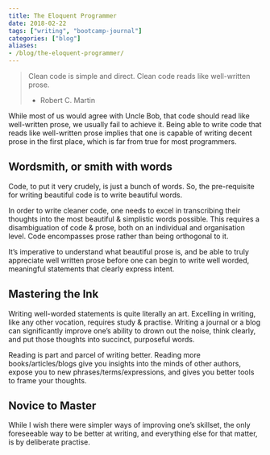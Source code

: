 ```yaml
---
title: The Eloquent Programmer
date: 2018-02-22
tags: ["writing", "bootcamp-journal"]
categories: ["blog"]
aliases:
- /blog/the-eloquent-programmer/
---
```


>    Clean code is simple and direct. Clean code reads like well-written prose.
>
>    - Robert C. Martin

While most of us would agree with Uncle Bob, that code should read like well-written prose, we usually fail to achieve it. Being able to write code that reads like well-written prose implies that one is capable of writing decent prose in the first place, which is far from true for most programmers.

## Wordsmith, or smith with words

Code, to put it very crudely, is just a bunch of words. So, the pre-requisite for writing beautiful code is to write beautiful words.

In order to write cleaner code, one needs to excel in transcribing their thoughts into the most beautiful & simplistic words possible. This requires a disambiguation of code & prose, both on an individual and organisation level. Code encompasses prose rather than being orthogonal to it.

It’s imperative to understand what beautiful prose is, and be able to truly appreciate well written prose before one can begin to write well worded, meaningful statements that clearly express intent.

## Mastering the Ink

Writing well-worded statements is quite literally an art. Excelling in writing, like any other vocation, requires study & practise. Writing a journal or a blog can significantly improve one’s ability to drown out the noise, think clearly, and put those thoughts into succinct, purposeful words.

Reading is part and parcel of writing better. Reading more books/articles/blogs give you insights into the minds of other authors, expose you to new phrases/terms/expressions, and gives you better tools to frame your thoughts.

## Novice to Master

While I wish there were simpler ways of improving one’s skillset, the only foreseeable way to be better at writing, and everything else for that matter, is by deliberate practise.
